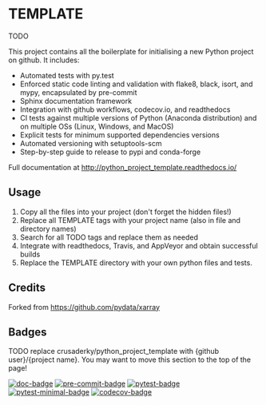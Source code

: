 TEMPLATE
========
TODO

This project contains all the boilerplate for initialising a new Python project on
github. It includes:

- Automated tests with py.test
- Enforced static code linting and validation with flake8, black, isort, and mypy,
  encapsulated by pre-commit
- Sphinx documentation framework
- Integration with github workflows, codecov.io, and readthedocs
- CI tests against multiple versions of Python (Anaconda distribution) and on multiple
  OSs (Linux, Windows, and MacOS)
- Explicit tests for minimum supported dependencies versions
- Automated versioning with setuptools-scm
- Step-by-step guide to release to pypi and conda-forge

Full documentation at http://python_project_template.readthedocs.io/


Usage
-----
1. Copy all the files into your project (don't forget the hidden files!)
2. Replace all TEMPLATE tags with your project name
   (also in file and directory names)
3. Search for all TODO tags and replace them as needed
4. Integrate with readthedocs, Travis, and AppVeyor and obtain
   successful builds
5. Replace the TEMPLATE directory with your own python files and tests.


Credits
-------
Forked from https://github.com/pydata/xarray

Badges
------
TODO replace crusaderky/python_project_template with {github user}/{project name}.
You may want to move this section to the top of the page!

[![doc-badge](https://github.com/crusaderky/python_project_template/workflows/Documentation/badge.svg)](https://github.com/crusaderky/python_project_template/actions)
[![pre-commit-badge](https://github.com/crusaderky/python_project_template/workflows/Pre-commit/badge.svg)](https://github.com/crusaderky/python_project_template/actions)
[![pytest-badge](https://github.com/crusaderky/python_project_template/workflows/Test%20latest/badge.svg)](https://github.com/crusaderky/python_project_template/actions)
[![pytest-minimal-badge](https://github.com/crusaderky/python_project_template/workflows/Test%20minimal/badge.svg)](https://github.com/crusaderky/python_project_template/actions)
[![codecov-badge](https://codecov.io/gh/crusaderky/python_project_template/branch/master/graph/badge.svg)](https://codecov.io/gh/crusaderky/python_project_template/branch/master)

